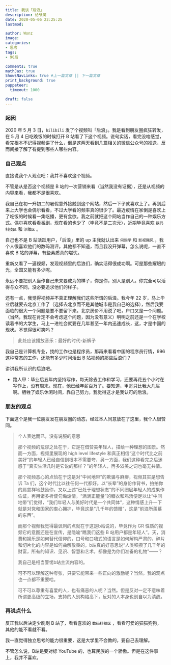 ```yaml
---
title: 我谈「后浪」
description: 给爷爬
date: 2020-05-06 22:25:25
lastmod:

author: Wonz
image: 
categories:
- 思考
tags:
- 90后

comments: true
mathJax: true
ShowsNavLinks: true #上一篇文章 || 下一篇文章
print_background: true
puppeteer:
  timeout: 1000

draft: false
---
```

### 起因

2020 年 5 月 3 日，`bilibili` 发了个视频叫「后浪」。我是看到朋友圈疯狂转发，在 5 月 4 日吃晚饭的时候打开 B 站看了下这个视频。说句实话，看完没啥感觉，看完根本不记得视频讲了什么，倒是这两天看到几篇相关的微信公众号的推送，反而间接了解了有提到哪些人哪些内容。

### 自己观点

直接说我个人观点吧：我并不喜欢这个视频。

不管是从是否这个视频是 B 站的一次营销来看（当然我没有证据），还是从视频的内容来看，我都不是很喜欢。

我自己在初一升初二的暑假意外接触到这个网站，然后一下子就喜欢上了。再到后来上大学也会偶尔看看，不过大学看的频率真的很少了。最近疫情在家倒是喜欢上了吃饭的时候看一集吃播，更有食欲。我之前就把这个网站当作自己的一种娱乐方式。偶尔喜欢看看番剧，现在看的也少了（毕竟不是二次元），近期毕竟喜欢 `数码科技区` 和 `沙雕区` 。

自己也不是 B 站活跃用户，「后浪」里的 up 主我就认出来 `何同学` 和 `影视飓风` ，我个人很喜欢他们的数码测评。其他都不知道，而且我没开弹幕，怎么说呢，一直不喜欢 B 站的弹幕，有些素质真的堪忧。

重新又看了一遍视频，发现视频里的后浪们，确实活得很成功啊。可是那些耀眼的光，全国又能有多少呢。

永远不要把别人当作自己未来要成为的样子，你是你，别人是别人。你完全可以活得与众不同，没必要追求他们的样子。

还有一点，我觉得视频并不真正理解我们这些所谓的后浪。我今年 22 岁，马上毕业后就要去北京工作了（选择去北京而不是其他城市是我自己的选择），然后我要面临的很大一个问题是要不要留下来。北京房价不用说了吧，户口又是一个问题。（当然，我现在肯定不会考虑这个问题，因为没有意义）明明之前还是一个在学校读着书的大学生，马上一进社会就要在几年甚至一年内迅速成长，这，才是中国的现状。不觉得很可笑吗？

> 此处应该播放音乐：最好的时代-新裤子

我自己是计算机专业，找的工作也是程序员，那再来看看中国的程序员行情，996 这种常态的工作，还能有多少时间活出 B 站视频的那些后浪们？

讲讲我所认识的后浪吧。

* 路人甲：毕业后五年内坚持写作，每天除去工作和学习，还要再花五个小时在写作上，没有周末。现在，他已经年薪百万了。要知道，甲哥只比我大几届啊。牺牲了娱乐休闲时间，靠自己努力。我觉得这才是我认可的后浪。

### 朋友的观点

下面这个是我一位朋友发在朋友圈的动态，经过本人同意放在了这里，我个人很赞同。

> 个人表达而已，没有说服的意思
>
> 那个视频的荒谬之处在于，它是在借赞美年轻人，描绘一种理想的图景。然而一方面，视频里展现的 high level lifestyle 和真正相信“这个时代比之前美好”的年轻人已经自信到根本不需要夸，另一方面，我们这种看完之后迷惑于“真实生活几时是它说的那样？”的年轻人，再多溢美之词也毫无共情。
>
> 那个视频恶心的点恰在于这是对“中间地带”的欺骗与麻痹，视频其实是想告诉 Ta 们，这个时代比以往任何一代都好。以“长辈”的身份作背书，拍拍你的肩慈祥地鼓励你，又以上述“已处于理想状态”的不同圈层年轻人的成果作佐证，再用诸多祈使句煽煽情，“满满正能量”的糖衣和鸡汤便足以让“中间地带”们觉得，“我们年轻人与美好时代是一个共同体”，这种情感上升一下就是对党和国家的衷心拥护，毕竟这是“几千年的馈赠”，这是“前浪所羡慕的东西”。
>
> 而那个视频我觉得最讽刺的点就在于这是b站说的，毕竟作为 GR 性质的视频它的意图还是在宣传，是隐喻“瞧我们这些 B 站用户都是年轻人”。天，消费和娱乐是如何替代信仰的，口号和口嗨式的语言是如何解构严肃的，碎片和切片化的内容是如何曲解敬畏的，b站真的好意思说“人类积攒了几千年的财富，所有的知识、见识、智慧和艺术，都像是为你们准备的礼物”——？
>
> 我自己是相当警惕b站主流内容的。
>
> 可不可以理解这种夸张，只要它能带来一些正向的激励呢？当然。我的观点也一点都不重要哈。
>
> 可不可以尊重有喜爱的人，也有痛恶的人呢？当然。但是反对一定不意味着所谓更高级的立场，支持的人别构陷高下，反对的人本身也别自以为清醒。

### 再说点什么

反正我以后决定少刷刷 B 站了，看看喜欢的 `数码科技区` ，看看可爱的猫猫狗狗，其他的能不看就不看。

我一直觉得独立思考的能力很重要，这是大学里不会教的，要自己去理解。

不管怎么说，B站是要对标 YouTube 的，也算民族的一个骄傲。但是在这件事上，我并不喜欢。
